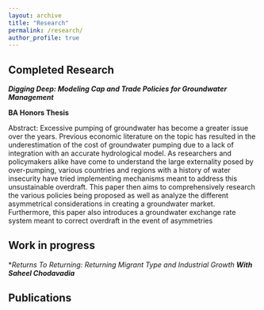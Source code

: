 ```yaml
---
layout: archive
title: "Research"
permalink: /research/
author_profile: true
---
```


## Completed Research

***Digging Deep: Modeling Cap and Trade Policies for Groundwater Management***

**BA Honors Thesis**

 Abstract: Excessive pumping of groundwater has become a greater issue over the years.
 Previous economic literature on the topic has resulted in the underestimation of the cost
 of groundwater pumping due to a lack of integration with an accurate hydrological model.
 As researchers and policymakers alike have come to understand the large externality
 posed by over-pumping, various countries and regions with a history of water insecurity
 have tried implementing mechanisms meant to address this unsustainable overdraft.
 This paper then aims to comprehensively research the various policies being proposed
 as well as analyze the different asymmetrical considerations in creating a groundwater
 market. Furthermore, this paper also introduces a groundwater exchange rate system
 meant to correct overdraft in the event of asymmetries

## Work in progress

**Returns To Returning: Returning Migrant Type and Industrial Growth ***With Saheel Chodavadia****

## Publications